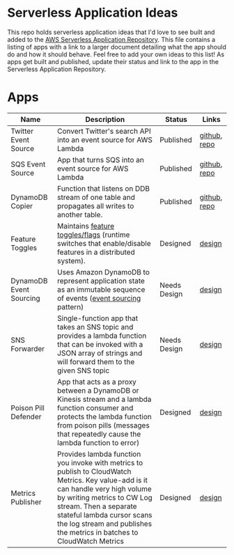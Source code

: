 # Serverless Application Ideas

This repo holds serverless application ideas that I'd love to see built and added to the [AWS Serverless Application Repository](https://aws.amazon.com/serverless/serverlessrepo/). This file contains a listing of apps with a link to a larger document detailing what the app should do and how it should behave. Feel free to add your own ideas to this list! As apps get built and published, update their status and link to the app in the Serverless Application Repository.

# Apps

| Name | Description | Status | Links |
|------|-------------|--------|-------|
| Twitter Event Source | Convert Twitter's search API into an event source for AWS Lambda | Published | [github](https://github.com/awslabs/aws-serverless-twitter-event-source), [repo](https://serverlessrepo.aws.amazon.com/applications/arn:aws:serverlessrepo:us-east-1:077246666028:applications~aws-serverless-twitter-event-source) |
| SQS Event Source | App that turns SQS into an event source for AWS Lambda | Published | [github](https://github.com/awslabs/aws-serverless-sqs-event-source), [repo](https://serverlessrepo.aws.amazon.com/applications/arn:aws:serverlessrepo:us-east-1:077246666028:applications~aws-serverless-sqs-event-source) |
| DynamoDB Copier | Function that listens on DDB stream of one table and propagates all writes to another table. | Published | [github](https://github.com/jlhood/ddb-copier), [repo](https://serverlessrepo.aws.amazon.com/applications/arn:aws:serverlessrepo:us-east-1:277187709615:applications~ddb-copier) |
| Feature Toggles | Maintains [feature toggles/flags](https://martinfowler.com/articles/feature-toggles.html) (runtime switches that enable/disable features in a distributed system). | Designed | [design](https://github.com/jlhood/serverless-app-ideas/blob/master/design/feature-toggles.md) |
| DynamoDB Event Sourcing | Uses Amazon DynamoDB to represent application state as an immutable sequence of events ([event sourcing](https://martinfowler.com/eaaDev/EventSourcing.html) pattern) | Needs Design | [design](https://github.com/jlhood/serverless-app-ideas/blob/master/design/dynamodb-event-sourcing.md) |
| SNS Forwarder | Single-function app that takes an SNS topic and provides a lambda function that can be invoked with a JSON array of strings and will forward them to the given SNS topic | Needs Design | [design](https://github.com/jlhood/serverless-app-ideas/blob/master/design/sns-forwarder.md) |
| Poison Pill Defender | App that acts as a proxy between a DynamoDB or Kinesis stream and a lambda function consumer and protects the lambda function from poison pills (messages that repeatedly cause the lambda function to error) | Designed | [design](https://github.com/jlhood/serverless-app-ideas/blob/master/design/poison-pill-defender.md) |
| Metrics Publisher | Provides lambda function you invoke with metrics to publish to CloudWatch Metrics. Key value-add is it can handle very high volume by writing metrics to CW Log stream. Then a separate stateful lambda cursor scans the log stream and publishes the metrics in batches to CloudWatch Metrics | Designed | [design](https://github.com/jlhood/serverless-app-ideas/blob/master/design/metrics-publisher.md) |
